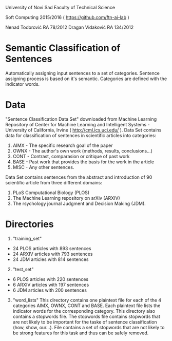 University of Novi Sad
Faculty of Technical Science

Soft Computing 2015/2016 ( https://github.com/ftn-ai-lab )

Nenad Todorović RA 78/2012
Dragan Vidaković RA 134/2012

# Semantic Classification of Sentences

Automatically assigning input sentences to a set of categories. Sentence assigning process is based on it's semantic. Categories are defined with the indicator words.

# Data

"Sentence Classification Data Set" downloaded from Machine Learning Repository of Center for Machine Learning and Intelligent Systems - University of California, Irvine ( http://cml.ics.uci.edu/ ).
Data Set contains data for  classification of sentences in scientific articles into categories:
  1. AIMX - The specific research goal of the paper
  2. OWNX - The author's own work (methods, results, conclusions...)
  3. CONT - Contrast, comparasion or critique of past work
  4. BASE - Past work that provides the basis for the work in the article
  5. MISC - Any other sentences.

Data Set contains sentences from the abstract and introduction of 90 scientific article from three different domains:
  1. PLoS Computational Biology (PLOS)
  2. The Machine Learning repository on arXiv (ARXIV)
  3. The rsychology journal Judgment and Decision Making (JDM).

# Directories

1. "training_set"
  - 24 PLOS articles with 893 sentences
  - 24 ARXIV articles with 793 sentences
  - 24 JDM articles with 814 sentences

2. "test_set"
  - 6 PLOS articles with 220 sentences
  - 6 ARXIV articles with 197 sentences
  - 6 JDM articles with 200 sentences

3. "word_lists"
This directory contains one plaintext file for each of the 4 categories AIMX, OWNX, CONT and BASE. Each plaintext file lists the indicator words for the corresponding category. This directory also contains a stopwords file. The stopwords file contains stopwords that are not likely to be important for the taske of sentence classification (how, show, our...). File contains a set of stopwords that are not likely to be strong features for this task and thus can be safely removed.

